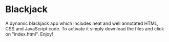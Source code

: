 # Blackjack
A dynamic blackjack app which includes neat and well annotated HTML, CSS and JavaScript code. To activate it simply download the files and click on "index.html". Enjoy!

